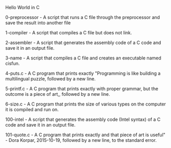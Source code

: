 Hello World in C

0-preprocessor - A script that runs a C file through the preprocessor and save the result into another file

1-compiler - A script that compiles a C file but does not link.

2-assembler - A script that generates the assembly code of a C code and save it in an output file.

3-name - A script that compiles a C file and creates an executable named cisfun.

4-puts.c - A C program that prints exactly "Programming is like building a multilingual puzzle, followed by a new line.

5-printf.c - A C program that prints exactly with proper grammar, but the outcome is a piece of art,, followed by a new line.

6-size.c - A C program that prints the size of various types on the computer it is compiled and run on.

100-intel - A script that generates the assembly code (Intel syntax) of a C code and save it in an output file.

101-quote.c - A C program that prints exactly and that piece of art is useful" - Dora Korpar, 2015-10-19, followed by a new line, to the standard error.
